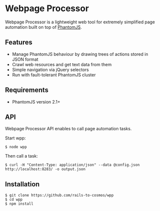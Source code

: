 Webpage Processor
=============

Webpage Processor is a lightweight web tool for extremely simplified page automation built on top of [PhantomJS](http://phantomjs.org).

Features
--------

* Manage PhantomJS behaviour by drawing trees of actions stored in JSON format
* Crawl web resources and get text data from them
* Simple navigation via jQuery selectors
* Run with fault-tolerant PhantomJS cluster

Requirements
------------

  * PhantomJS version 2.1+

API
---
Webpage Processor API enables to call page automation tasks.

Start wpp:

    $ node wpp

Then call a task:

    $ curl -H "Content-Type: application/json" --data @config.json http://localhost:8283/ -o output.json

Installation
------------
    $ git clone https://github.com/rails-to-cosmos/wpp
    $ cd wpp
    $ npm install
